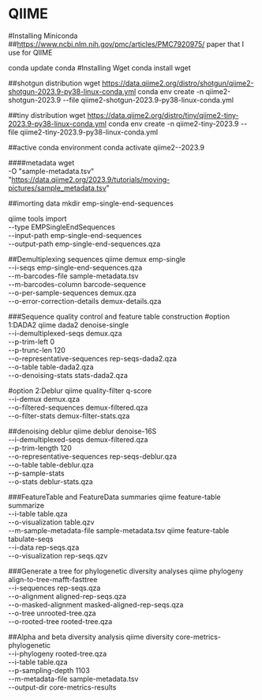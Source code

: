 # QIIME
#Installing Miniconda
##https://www.ncbi.nlm.nih.gov/pmc/articles/PMC7920975/ paper that I use for QIIME


conda update conda
#Installing Wget
conda install wget



##shotgun distribution
wget https://data.qiime2.org/distro/shotgun/qiime2-shotgun-2023.9-py38-linux-conda.yml
conda env create -n qiime2-shotgun-2023.9 --file qiime2-shotgun-2023.9-py38-linux-conda.yml

##tiny distribution
wget https://data.qiime2.org/distro/tiny/qiime2-tiny-2023.9-py38-linux-conda.yml
conda env create -n qiime2-tiny-2023.9 --file qiime2-tiny-2023.9-py38-linux-conda.yml

##active conda environment
conda activate qiime2-<distro>-2023.9


####metadata
wget \
  -O "sample-metadata.tsv" \
  "https://data.qiime2.org/2023.9/tutorials/moving-pictures/sample_metadata.tsv"
  
##imorting data
mkdir emp-single-end-sequences


qiime tools import \
  --type EMPSingleEndSequences \
  --input-path emp-single-end-sequences \
  --output-path emp-single-end-sequences.qza


##Demultiplexing sequences
qiime demux emp-single \
  --i-seqs emp-single-end-sequences.qza \
  --m-barcodes-file sample-metadata.tsv \
  --m-barcodes-column barcode-sequence \
  --o-per-sample-sequences demux.qza \
  --o-error-correction-details demux-details.qza

###Sequence quality control and feature table construction
#option 1:DADA2
qiime dada2 denoise-single \
  --i-demultiplexed-seqs demux.qza \
  --p-trim-left 0 \
  --p-trunc-len 120 \
  --o-representative-sequences rep-seqs-dada2.qza \
  --o-table table-dada2.qza \
  --o-denoising-stats stats-dada2.qza

#option 2:Deblur
qiime quality-filter q-score \
 --i-demux demux.qza \
 --o-filtered-sequences demux-filtered.qza \
 --o-filter-stats demux-filter-stats.qza

##denoising deblur
qiime deblur denoise-16S \
  --i-demultiplexed-seqs demux-filtered.qza \
  --p-trim-length 120 \
  --o-representative-sequences rep-seqs-deblur.qza \
  --o-table table-deblur.qza \
  --p-sample-stats \
  --o-stats deblur-stats.qza


###FeatureTable and FeatureData summaries
qiime feature-table summarize \
  --i-table table.qza \
  --o-visualization table.qzv \
  --m-sample-metadata-file sample-metadata.tsv
qiime feature-table tabulate-seqs \
  --i-data rep-seqs.qza \
  --o-visualization rep-seqs.qzv

###Generate a tree for phylogenetic diversity analyses
qiime phylogeny align-to-tree-mafft-fasttree \
  --i-sequences rep-seqs.qza \
  --o-alignment aligned-rep-seqs.qza \
  --o-masked-alignment masked-aligned-rep-seqs.qza \
  --o-tree unrooted-tree.qza \
  --o-rooted-tree rooted-tree.qza

##Alpha and beta diversity analysis
qiime diversity core-metrics-phylogenetic \
  --i-phylogeny rooted-tree.qza \
  --i-table table.qza \
  --p-sampling-depth 1103 \
  --m-metadata-file sample-metadata.tsv \
  --output-dir core-metrics-results






